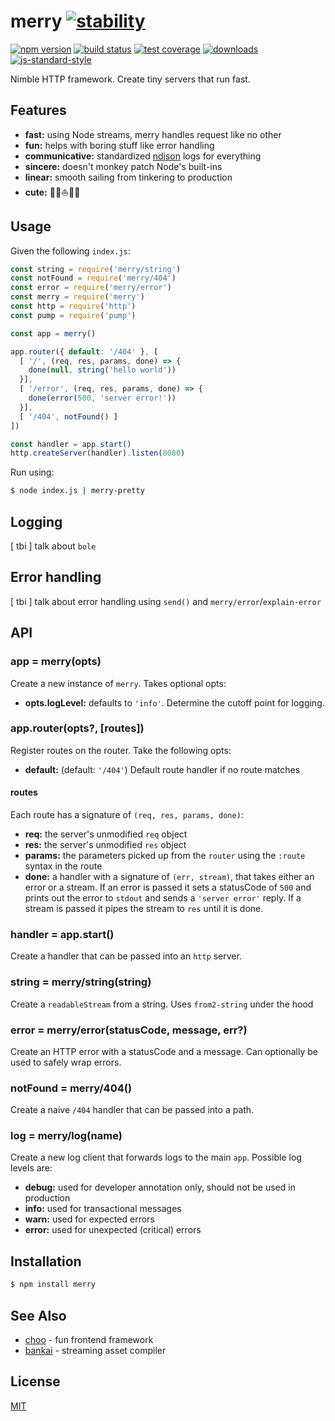 # merry [![stability][0]][1]
[![npm version][2]][3] [![build status][4]][5] [![test coverage][6]][7]
[![downloads][8]][9] [![js-standard-style][10]][11]

Nimble HTTP framework. Create tiny servers that run fast.

## Features
- __fast:__ using Node streams, merry handles request like no other
- __fun:__ helps with boring stuff like error handling
- __communicative:__ standardized [ndjson][ndjson] logs for everything
- __sincere:__ doesn't monkey patch Node's built-ins
- __linear:__ smooth sailing from tinkering to production
- __cute:__ 🌊🌊⛵️🌊🌊

## Usage
Given the following `index.js`:
```js
const string = require('merry/string')
const notFound = require('merry/404')
const error = require('merry/error')
const merry = require('merry')
const http = require('http')
const pump = require('pump')

const app = merry()

app.router({ default: '/404' }, [
  [ '/', (req, res, params, done) => {
    done(null, string('hello world'))
  }],
  [ '/error', (req, res, params, done) => {
    done(error(500, 'server error!'))
  }],
  [ '/404', notFound() ]
])

const handler = app.start()
http.createServer(handler).listen(8080)
```

Run using:
```sh
$ node index.js | merry-pretty
```

## Logging
[ tbi ] talk about `bole`

## Error handling
[ tbi ] talk about error handling using `send()` and
`merry/error`/`explain-error`

## API
### app = merry(opts)
Create a new instance of `merry`. Takes optional opts:
- __opts.logLevel:__ defaults to `'info'`. Determine the cutoff point for
  logging.

### app.router(opts?, [routes])
Register routes on the router. Take the following opts:
- __default:__ (default: `'/404'`) Default route handler if no route matches

#### routes
Each route has a signature of `(req, res, params, done)`:
- __req:__ the server's unmodified `req` object
- __res:__ the server's unmodified `res` object
- __params:__ the parameters picked up from the `router` using the `:route`
  syntax in the route
- __done:__ a handler with a signature of `(err, stream)`, that takes either an
  error or a stream. If an error is passed it sets a statusCode of `500` and
  prints out the error to `stdout` and sends a `'server error'` reply. If a
  stream is passed it pipes the stream to `res` until it is done.

### handler = app.start()
Create a handler that can be passed into an `http` server.

### string = merry/string(string)
Create a `readableStream` from a string. Uses `from2-string` under the hood

### error = merry/error(statusCode, message, err?)
Create an HTTP error with a statusCode and a message. Can optionally be used to
safely wrap errors.

### notFound = merry/404()
Create a naive `/404` handler that can be passed into a path.

### log = merry/log(name)
Create a new log client that forwards logs to the main `app`. Possible log
levels are:
- __debug:__ used for developer annotation only, should not be used in
  production
- __info:__ used for transactional messages
- __warn:__ used for expected errors
- __error:__ used for unexpected (critical) errors

## Installation
```sh
$ npm install merry
```

## See Also
- [choo](https://github.com/yoshuawuyts/choo) - fun frontend framework
- [bankai](https://github.com/yoshuawuyts/bankai) - streaming asset compiler

## License
[MIT](https://tldrlegal.com/license/mit-license)

[0]: https://img.shields.io/badge/stability-experimental-orange.svg?style=flat-square
[1]: https://nodejs.org/api/documentation.html#documentation_stability_index
[2]: https://img.shields.io/npm/v/merry.svg?style=flat-square
[3]: https://npmjs.org/package/merry
[4]: https://img.shields.io/travis/yoshuawuyts/merry/master.svg?style=flat-square
[5]: https://travis-ci.org/yoshuawuyts/merry
[6]: https://img.shields.io/codecov/c/github/yoshuawuyts/merry/master.svg?style=flat-square
[7]: https://codecov.io/github/yoshuawuyts/merry
[8]: http://img.shields.io/npm/dm/merry.svg?style=flat-square
[9]: https://npmjs.org/package/merry
[10]: https://img.shields.io/badge/code%20style-standard-brightgreen.svg?style=flat-square
[11]: https://github.com/feross/standard
[ndjson]: http://ndjson.org/
